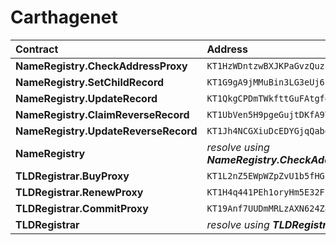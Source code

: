 # Carthagenet

| Contract | Address | BCD |
| :--- | :--- | :--- |
| **NameRegistry.CheckAddressProxy** | `KT1HzWDntzwBXJKPaGvzQuziwVtcZkyvtqjp` | [🔗](https://better-call.dev/carthagenet/KT1HzWDntzwBXJKPaGvzQuziwVtcZkyvtqjp) |
| **NameRegistry.SetChildRecord** | `KT1G9gA9jMMuBin3LG3eUj6cAvLiy2xi6LPH` | [🔗](https://better-call.dev/carthagenet/KT1G9gA9jMMuBin3LG3eUj6cAvLiy2xi6LPH) |
| **NameRegistry.UpdateRecord** | `KT1QkgCPDmTWkfttGuFAtgfdvQkm2PkTdMYR` | [🔗](https://better-call.dev/carthagenet/KT1QkgCPDmTWkfttGuFAtgfdvQkm2PkTdMYR) |
| **NameRegistry.ClaimReverseRecord** | `KT1UbVen5H9pgeGujtDKfA9YwYN42MBzomSN` | [🔗](https://better-call.dev/carthagenet/KT1UbVen5H9pgeGujtDKfA9YwYN42MBzomSN) |
| **NameRegistry.UpdateReverseRecord** | `KT1Jh4NCGXiuDcEDYGjqQabdjFe5LPyA1oRo` | [🔗](https://better-call.dev/carthagenet/KT1Jh4NCGXiuDcEDYGjqQabdjFe5LPyA1oRo) |
| **NameRegistry** | _resolve using **NameRegistry.CheckAddressProxy**_ | \_\_[🔗](https://better-call.dev/carthagenet/KT1SZuK6u3QgQFcoYqDwZCd2Xb9pn4HXJW56) |
| **TLDRegistrar.BuyProxy** | `KT1L2nZ5EWpWZpZvU1b5fHGcEvcPS67DxqHL` | [🔗](https://better-call.dev/carthagenet/KT1L2nZ5EWpWZpZvU1b5fHGcEvcPS67DxqHL) |
| **TLDRegistrar.RenewProxy** | `KT1H4q441PEh1oryHm5E32Fn3NTBCYkmC5W7` | [🔗](https://better-call.dev/carthagenet/KT1H4q441PEh1oryHm5E32Fn3NTBCYkmC5W7) |
| **TLDRegistrar.CommitProxy** | `KT19Anf7UUDmMRLzAXN624Z8gWe5KhVPp7vT` | [🔗](https://better-call.dev/carthagenet/KT19Anf7UUDmMRLzAXN624Z8gWe5KhVPp7vT) |
| **TLDRegistrar** | _resolve using **TLDRegistrar.BuyProxy**_ | [🔗](https://better-call.dev/carthagenet/KT1G6LK6iavaWsAHTmTy3zPAF5N8qN3RLHM4) |


